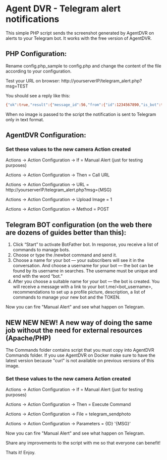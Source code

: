 # Agent DVR - Telegram alert notifications

This simple PHP script sends the screenshot generated by AgentDVR on alerts to your Telegram bot.
It works with the free version of AgentDVR.


## PHP Configuration:

Rename config.php_sample to config.php and change the content of the file according to your configuration.

Test your URL on browser: http://yourserverIP/telegram_alert.php?msg=TEST

You should see a reply like this:

```bash
{"ok":true,"result":{"message_id":56,"from":{"id":1234567890,"is_bot":true,"first_name":"AgentDVR","username":"test_bot"},"chat":{"id":1234567890,"first_name":"My name","last_name":"My lastname","type":"private"},"date":1662710877,"text":"{MSG}"}}
```

When no image is passed to the script the notification is sent to Telegram only in text format.


## AgentDVR Configuration:

### Set these values to the new camera Action created

Actions -> Action Configuration -> If = Manual Alert (just for testing purposes)

Actions -> Action Configuration -> Then = Call URL

Actions -> Action Configuration -> URL = http://yourserverIP/telegram_alert.php?msg={MSG}

Actions -> Action Configuration -> Upload Image = 1

Actions -> Action Configuration -> Method = POST


## Telegram BOT configuration (on the web there are dozens of guides better than this):

1) Click “Start” to activate BotFather bot. In response, you receive a list of commands to manage bots.
2) Choose or type the /newbot command and send it.
3) Choose a name for your bot — your subscribers will see it in the conversation. And choose a username for your bot — the bot can be found by its username in searches. The username must be unique and end with the word “bot.”
4) After you choose a suitable name for your bot — the bot is created. You will receive a message with a link to your bot t.me/<bot_username>, recommendations to set up a profile picture, description, a list of commands to manage your new bot and the TOKEN.


Now you can fire "Manual Alert" and see what happen on Telegram.

## NEW NEW NEW! A new way of doing the same job without the need for external resources (Apache/PHP)

The Commands folder contains script that you must copy into AgentDVR Commands folder.
If you use AgentDVR on Docker make sure to have the latest version because "curl" is not available on previous versions of this image.

### Set these values to the new camera Action created

Actions -> Action Configuration -> If = Manual Alert (just for testing purposes)

Actions -> Action Configuration -> Then = Execute Command

Actions -> Action Configuration -> File = telegram_sendphoto

Actions -> Action Configuration -> Parameters = {ID} '{MSG}'

Now you can fire "Manual Alert" and see what happen on Telegram.



Share any improvements to the script with me so that everyone can benefit!

Thats it! Enjoy.